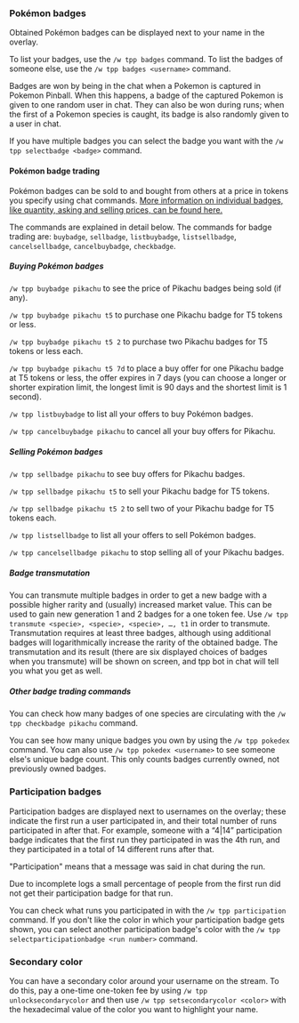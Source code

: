 ### Pokémon badges

Obtained Pokémon badges can be displayed next to your name in the overlay.

To list your badges, use the `/w tpp badges` command. To list the badges of someone else, use the `/w tpp badges <username>` command.

Badges are won by being in the chat when a Pokemon is captured in Pokemon Pinball. When this happens, a badge of the captured Pokemon is given to one random user in chat. They can also be won during runs; when the first of a Pokemon species is caught, its badge is also randomly given to a user in chat.

If you have multiple badges you can select the badge you want with the `/w tpp selectbadge <badge>` command.

#### Pokémon badge trading

Pokémon badges can be sold to and bought from others at a price in tokens you specify using chat commands. [More information on individual badges, like quantity, asking and selling prices, can be found here.](https://twitchplaysleaderboard.info/badges/)

The commands are explained in detail below. The commands for badge trading are: `buybadge`, `sellbadge`, `listbuybadge`, `listsellbadge`, `cancelsellbadge`, `cancelbuybadge`, `checkbadge`.

##### Buying Pokémon badges

`/w tpp buybadge pikachu` to see the price of Pikachu badges being sold (if any).

`/w tpp buybadge pikachu t5` to purchase one Pikachu badge for T5 tokens or less.

`/w tpp buybadge pikachu t5 2` to purchase two Pikachu badges for T5 tokens or less each.

`/w tpp buybadge pikachu t5 7d` to place a buy offer for one Pikachu badge at T5 tokens or less, the offer expires in 7 days (you can choose a longer or shorter expiration limit, the longest limit is 90 days and the shortest limit is 1 second).

`/w tpp listbuybadge` to list all your offers to buy Pokémon badges.

`/w tpp cancelbuybadge pikachu` to cancel all your buy offers for Pikachu.

##### Selling Pokémon badges

`/w tpp sellbadge pikachu` to see buy offers for Pikachu badges.

`/w tpp sellbadge pikachu t5` to sell your Pikachu badge for T5 tokens.

`/w tpp sellbadge pikachu t5 2` to sell two of your Pikachu badge for T5 tokens each.

`/w tpp listsellbadge` to list all your offers to sell Pokémon badges.

`/w tpp cancelsellbadge pikachu` to stop selling all of your Pikachu badges.

##### Badge transmutation

You can transmute multiple badges in order to get a new badge with a possible higher rarity and (usually) increased market value. This can be used to gain new generation 1 and 2 badges for a one token fee. Use `/w tpp transmute <specie>, <specie>, <specie>, …, t1` in order to transmute. Transmutation requires at least three badges, although using additional badges will logarithmically increase the rarity of the obtained badge. The transmutation and its result (there are six displayed choices of badges when you transmute) will be shown on screen, and tpp bot in chat will tell you what you get as well.

##### Other badge trading commands

You can check how many badges of one species are circulating with the `/w tpp checkbadge pikachu` command.

You can see how many unique badges you own by using the `/w tpp pokedex` command. You can also use `/w tpp pokedex <username>` to see someone else's unique badge count. This only counts badges currently owned, not previously owned badges.

### Participation badges

Participation badges are displayed next to usernames on the overlay; these indicate the first run a user participated in, and their total number of runs participated in after that. For example, someone with a “4|14” participation badge indicates that the first run they participated in was the 4th run, and they participated in a total of 14 different runs after that.

"Participation" means that a message was said in chat during the run.

Due to incomplete logs a small percentage of people from the first run did not get their participation badge for that run.

You can check what runs you participated in with the `/w tpp participation` command. If you don't like the color in which your participation badge gets shown, you can select another participation badge's color with the `/w tpp selectparticipationbadge <run number>` command.

### Secondary color

You can have a secondary color around your username on the stream. To do this, pay a one-time one-token fee by using `/w tpp unlocksecondarycolor` and then use `/w tpp setsecondarycolor <color>` with the hexadecimal value of the color you want to highlight your name. 